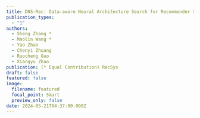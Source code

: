 ```yaml
---
title: DNS-Rec: Data-aware Neural Architecture Search for Recommender Systems
publication_types:
  - "1"
authors:
  - Sheng Zhang *
  - Maolin Wang *
  - Yao Zhao
  - Chenyi Zhuang
  - Ruocheng Guo
  - Xiangyu Zhao
publication: (* Equal Contribution) RecSys
draft: false
featured: false
image:
  filename: featured
  focal_point: Smart
  preview_only: false
date: 2024-05-21T04:37:00.000Z
---
```



